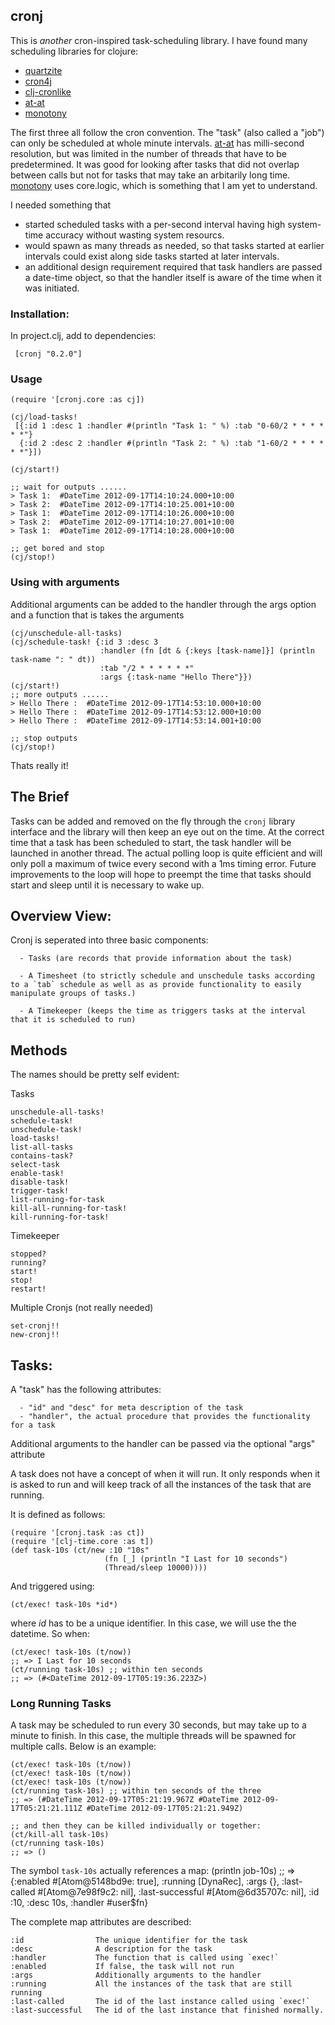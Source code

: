 ## cronj

This is *another* cron-inspired task-scheduling library. I have found many scheduling libraries for clojure:

  - [quartzite](https://github.com/michaelklishin/quartzite)
  - [cron4j](http://www.sauronsoftware.it/projects/cron4j)
  - [clj-cronlike](https://github.com/kognate/clj-cronlike)
  - [at-at](https://github.com/overtone/at-at)
  - [monotony](https://github.com/aredington/monotony)

The first three all follow the cron convention. The "task" (also called a "job") can only be scheduled at whole minute intervals. [at-at](https://github.com/overtone/at-at) has milli-second resolution, but was limited in the number of threads that have to be predetermined. It was good for looking after tasks that did not overlap between calls but not for tasks that may take an arbitarily long time. [monotony](https://github.com/aredington/monotony) uses core.logic, which is something that I am yet to understand.

I needed something that

  - started scheduled tasks with a per-second interval having high system-time accuracy without wasting system resourcs.
  - would spawn as many threads as needed, so that tasks started at earlier intervals could exist along side tasks started at later intervals.
  - an additional design requirement required that task handlers are passed a date-time object, so that the handler itself is aware of the time when it was initiated.

### Installation:
 
In project.clj, add to dependencies:
     
     [cronj "0.2.0"]


### Usage

    (require '[cronj.core :as cj])

    (cj/load-tasks!
     [{:id 1 :desc 1 :handler #(println "Task 1: " %) :tab "0-60/2 * * * * * *"}
      {:id 2 :desc 2 :handler #(println "Task 2: " %) :tab "1-60/2 * * * * * *"}])
    
    (cj/start!)
    
    ;; wait for outputs ......
    > Task 1:  #DateTime 2012-09-17T14:10:24.000+10:00
    > Task 2:  #DateTime 2012-09-17T14:10:25.001+10:00
    > Task 1:  #DateTime 2012-09-17T14:10:26.000+10:00
    > Task 2:  #DateTime 2012-09-17T14:10:27.001+10:00
    > Task 1:  #DateTime 2012-09-17T14:10:28.000+10:00
    
    ;; get bored and stop
    (cj/stop!)
    
    
### Using with arguments
Additional arguments can be added to the handler through the args option and a function that is takes the arguments

    (cj/unschedule-all-tasks)
    (cj/schedule-task! {:id 3 :desc 3 
                        :handler (fn [dt & {:keys [task-name]}] (println task-name ": " dt)) 
                        :tab "/2 * * * * * *"
                        :args {:task-name "Hello There"}})
    (cj/start!)
    ;; more outputs ......
    > Hello There :  #DateTime 2012-09-17T14:53:10.000+10:00
    > Hello There :  #DateTime 2012-09-17T14:53:12.000+10:00
    > Hello There :  #DateTime 2012-09-17T14:53:14.001+10:00

    ;; stop outputs
    (cj/stop!)


Thats really it!

## The Brief

Tasks can be added and removed on the fly through the `cronj` library interface and the library will then keep an eye out on the time. At the correct time that a task has been scheduled to start, the task handler will be launched in another thread. The actual polling loop is quite efficient and will only poll a maximum of twice every second with a 1ms timing error. Future improvements to the loop will hope to preempt the time that tasks should start and sleep until it is necessary to wake up.


## Overview View:

Cronj is seperated into three basic components:

      - Tasks (are records that provide information about the task)
      
      - A Timesheet (to strictly schedule and unschedule tasks according to a `tab` schedule as well as as provide functionality to easily manipulate groups of tasks.)
      
      - A Timekeeper (keeps the time as triggers tasks at the interval that it is scheduled to run)


## Methods
The names should be pretty self evident:

Tasks

    unschedule-all-tasks!
    schedule-task!
    unschedule-task!
    load-tasks!
    list-all-tasks
    contains-task?
    select-task
    enable-task!
    disable-task!
    trigger-task!
    list-running-for-task 
    kill-all-running-for-task!
    kill-running-for-task!

Timekeeper

    stopped?
    running?
    start!
    stop!
    restart!

Multiple Cronjs (not really needed)

    set-cronj!!
    new-cronj!!


## Tasks:

A "task" has the following attributes:

      - "id" and "desc" for meta description of the task
      - "handler", the actual procedure that provides the functionality for a task

Additional arguments to the handler can be passed via the optional "args" attribute

A task does not have a concept of when it will run. It only responds when it is asked to run and will keep track of all the instances of the task that are running.

It is defined as follows:

    (require '[cronj.task :as ct])
    (require '[clj-time.core :as t])
    (def task-10s (ct/new :10 "10s" 
                         (fn [_] (println "I Last for 10 seconds")  
                         (Thread/sleep 10000))))

And triggered using:

    (ct/exec! task-10s *id*)
                                         
where *id* has to be a unique identifier. In this case, we will use the the datetime. So when:

    (ct/exec! task-10s (t/now))
    ;; => I Last for 10 seconds
    (ct/running task-10s) ;; within ten seconds
    ;; => (#<DateTime 2012-09-17T05:19:36.223Z>)

    
### Long Running Tasks
    
A task may be scheduled to run every 30 seconds, but may take up to a minute to finish. In this case, the multiple threads will be spawned for multiple calls. Below is an example:

    (ct/exec! task-10s (t/now))
    (ct/exec! task-10s (t/now))
    (ct/exec! task-10s (t/now))
    (ct/running task-10s) ;; within ten seconds of the three
    ;; => (#DateTime 2012-09-17T05:21:19.967Z #DateTime 2012-09-17T05:21:21.111Z #DateTime 2012-09-17T05:21:21.949Z)
    
    ;; and then they can be killed individually or together:
    (ct/kill-all task-10s)
    (ct/running task-10s)
    ;; => ()

The symbol `task-10s` actually references a map:
    (println job-10s)
    ;; => {:enabled #[Atom@5148bd9e: true], :running [DynaRec], :args {}, :last-called #[Atom@7e98f9c2: nil], :last-successful #[Atom@6d35707c: nil], :id :10, :desc 10s, :handler #user$fn}

The complete map attributes are described:

    :id                The unique identifier for the task     
    :desc              A description for the task
    :handler           The function that is called using `exec!`
    :enabled           If false, the task will not run
    :args              Additionally arguments to the handler
    :running           All the instances of the task that are still running
    :last-called       The id of the last instance called using `exec!`
    :last-successful   The id of the last instance that finished normally.
